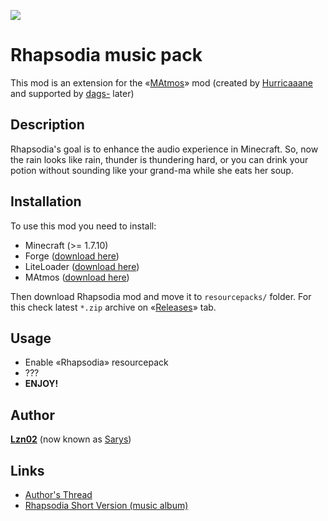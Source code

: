 ![](http://image.noelshack.com/fichiers/2012/32/1344800636-logo-aftereffect.png)

# Rhapsodia music pack
This mod is an extension for the «[MAtmos](https://github.com/dags-/MAtmos)» mod 
(created by [Hurricaaane](https://github.com/Hurricaaane) and supported by [dags-](https://github.com/dags-) later)

## Description
Rhapsodia's goal is to enhance the audio experience in Minecraft. 
So, now the rain looks like rain, thunder is thundering hard, or you can drink your potion without sounding like your grand-ma while she eats her soup.

## Installation
To use this mod you need to install:
* Minecraft (>= 1.7.10)
* Forge ([download here](https://github.com/dags-/))
* LiteLoader ([download here](http://www.liteloader.com/download))
* MAtmos ([download here](/MAtmos/releases))

Then download Rhapsodia mod and move it to `resourcepacks/` folder.
For this check latest `*.zip` archive on «[Releases](https://github.com/Orhideous/rhapsodia/releases)» tab.

## Usage
* Enable «Rhapsodia» resourcepack
* ???
* **ENJOY!**

## Author
**[Lzn02](http://www.minecraftforum.net/members/Lzn02/)** (now known as [Sarys](https://lnk.bio/sarys))

## Links
* [Author's Thread](http://www.minecraftforum.net/forums/mapping-and-modding/minecraft-mods/wip-mods/1441735-rhapsodia-matmos-expansion-1-4-2-beta)
* [Rhapsodia Short Version (music album)](http://music.lzn02.com/album/rhapsodia-short-version)
